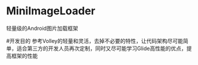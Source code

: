 # MiniImageLoader
轻量级的Android图片加载框架

#开发目的
参考Volley的轻量和灵活，去掉不必要的特性，让代码架构尽可能简单，适合第三方的开发人员再次定制，同时又尽可能学习Glide高性能的优点，提高框架的性能
